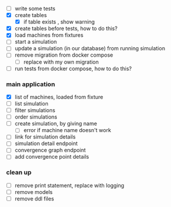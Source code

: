 - [ ] write some tests
- [x] create tables
  - [x] if table exists , show warning
- [x] create tables before tests, how to do this?
- [x] load machines from fixtures
- [ ] start a simulation
- [ ] update a simulation (in our database) from running simulation
- [ ] remove migration from docker compose 
  - [ ] replace with my own migration
- [ ] run tests from docker compose, how to do this?

### main application
- [x] list of machines, loaded from fixture
- [ ] list simulation
- [ ] filter simulations
- [ ] order simulations
- [ ] create simulation, by giving name
  - [ ] error if machine name doesn't work
- [ ] link for simulation details
- [ ] simulation detail endpoint
- [ ] convergence graph endpoint
- [ ] add convergence point details

### clean up
- [ ] remove print statement, replace with logging
- [ ] remove models
- [ ] remove ddl files
